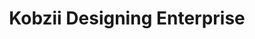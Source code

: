 ---
title: "Kobzii Designing Enterprise"
url: /accra/kobzii-designing-enterprise/
shop: Schneiderei
---
